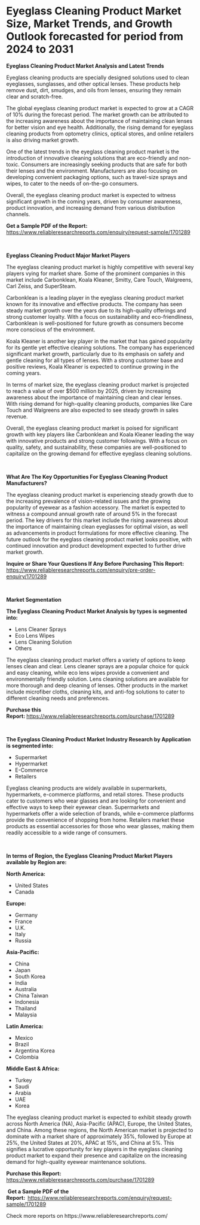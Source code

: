 <p><h1>Eyeglass Cleaning Product Market Size, Market Trends, and Growth Outlook forecasted for period from 2024 to 2031</h1></p><p><strong>Eyeglass Cleaning Product Market Analysis and Latest Trends</strong></p>
<p><p>Eyeglass cleaning products are specially designed solutions used to clean eyeglasses, sunglasses, and other optical lenses. These products help remove dust, dirt, smudges, and oils from lenses, ensuring they remain clear and scratch-free.</p><p>The global eyeglass cleaning product market is expected to grow at a CAGR of 10% during the forecast period. The market growth can be attributed to the increasing awareness about the importance of maintaining clean lenses for better vision and eye health. Additionally, the rising demand for eyeglass cleaning products from optometry clinics, optical stores, and online retailers is also driving market growth.</p><p>One of the latest trends in the eyeglass cleaning product market is the introduction of innovative cleaning solutions that are eco-friendly and non-toxic. Consumers are increasingly seeking products that are safe for both their lenses and the environment. Manufacturers are also focusing on developing convenient packaging options, such as travel-size sprays and wipes, to cater to the needs of on-the-go consumers.</p><p>Overall, the eyeglass cleaning product market is expected to witness significant growth in the coming years, driven by consumer awareness, product innovation, and increasing demand from various distribution channels.</p></p>
<p><strong>Get a Sample PDF of the Report:&nbsp;</strong> <a href="https://www.reliableresearchreports.com/enquiry/request-sample/1701289">https://www.reliableresearchreports.com/enquiry/request-sample/1701289</a></p>
<p>&nbsp;</p>
<p><strong>Eyeglass Cleaning Product Major Market Players</strong></p>
<p><p>The eyeglass cleaning product market is highly competitive with several key players vying for market share. Some of the prominent companies in this market include Carbonklean, Koala Kleaner, Smitty, Care Touch, Walgreens, Carl Zeiss, and SuperSteam.</p><p>Carbonklean is a leading player in the eyeglass cleaning product market known for its innovative and effective products. The company has seen steady market growth over the years due to its high-quality offerings and strong customer loyalty. With a focus on sustainability and eco-friendliness, Carbonklean is well-positioned for future growth as consumers become more conscious of the environment.</p><p>Koala Kleaner is another key player in the market that has gained popularity for its gentle yet effective cleaning solutions. The company has experienced significant market growth, particularly due to its emphasis on safety and gentle cleaning for all types of lenses. With a strong customer base and positive reviews, Koala Kleaner is expected to continue growing in the coming years.</p><p>In terms of market size, the eyeglass cleaning product market is projected to reach a value of over $500 million by 2025, driven by increasing awareness about the importance of maintaining clean and clear lenses. With rising demand for high-quality cleaning products, companies like Care Touch and Walgreens are also expected to see steady growth in sales revenue.</p><p>Overall, the eyeglass cleaning product market is poised for significant growth with key players like Carbonklean and Koala Kleaner leading the way with innovative products and strong customer followings. With a focus on quality, safety, and sustainability, these companies are well-positioned to capitalize on the growing demand for effective eyeglass cleaning solutions.</p></p>
<p>&nbsp;</p>
<p><strong>What Are The Key Opportunities For Eyeglass Cleaning Product Manufacturers?</strong></p>
<p><p>The eyeglass cleaning product market is experiencing steady growth due to the increasing prevalence of vision-related issues and the growing popularity of eyewear as a fashion accessory. The market is expected to witness a compound annual growth rate of around 5% in the forecast period. The key drivers for this market include the rising awareness about the importance of maintaining clean eyeglasses for optimal vision, as well as advancements in product formulations for more effective cleaning. The future outlook for the eyeglass cleaning product market looks positive, with continued innovation and product development expected to further drive market growth.</p></p>
<p><strong>Inquire or Share Your Questions If Any Before Purchasing This Report:</strong> <a href="https://www.reliableresearchreports.com/enquiry/pre-order-enquiry/1701289">https://www.reliableresearchreports.com/enquiry/pre-order-enquiry/1701289</a></p>
<p>&nbsp;</p>
<p><strong>Market Segmentation</strong></p>
<p><strong>The Eyeglass Cleaning Product Market Analysis by types is segmented into:</strong></p>
<p><ul><li>Lens Cleaner Sprays</li><li>Eco Lens Wipes</li><li>Lens Cleaning Solution</li><li>Others</li></ul></p>
<p><p>The eyeglass cleaning product market offers a variety of options to keep lenses clean and clear. Lens cleaner sprays are a popular choice for quick and easy cleaning, while eco lens wipes provide a convenient and environmentally friendly solution. Lens cleaning solutions are available for more thorough and deep cleaning of lenses. Other products in the market include microfiber cloths, cleaning kits, and anti-fog solutions to cater to different cleaning needs and preferences.</p></p>
<p><strong>Purchase this Report:&nbsp;</strong><a href="https://www.reliableresearchreports.com/purchase/1701289">https://www.reliableresearchreports.com/purchase/1701289</a></p>
<p>&nbsp;</p>
<p><strong>The Eyeglass Cleaning Product Market Industry Research by Application is segmented into:</strong></p>
<p><ul><li>Supermarket</li><li>Hypermarket</li><li>E-Commerce</li><li>Retailers</li></ul></p>
<p><p>Eyeglass cleaning products are widely available in supermarkets, hypermarkets, e-commerce platforms, and retail stores. These products cater to customers who wear glasses and are looking for convenient and effective ways to keep their eyewear clean. Supermarkets and hypermarkets offer a wide selection of brands, while e-commerce platforms provide the convenience of shopping from home. Retailers market these products as essential accessories for those who wear glasses, making them readily accessible to a wide range of consumers.</p></p>
<p>&nbsp;</p>
<p><strong>In terms of Region, the Eyeglass Cleaning Product Market Players available by Region are:</strong></p>
<p>
    <p> <strong> North America: </strong>
        <ul>
            <li>United States</li>
            <li>Canada</li>
        </ul>
        </p> 
    <p> <strong> Europe: </strong>
        <ul>
            <li>Germany</li>
            <li>France</li>
            <li>U.K.</li>
            <li>Italy</li>
            <li>Russia</li>
        </ul>
        </p> 
    <p> <strong> Asia-Pacific: </strong>
        <ul>
            <li>China</li>
            <li>Japan</li>
            <li>South Korea</li>
            <li>India</li>
            <li>Australia</li>
            <li>China Taiwan</li>
            <li>Indonesia</li>
            <li>Thailand</li>
            <li>Malaysia</li>
        </ul>
        </p> 
    <p> <strong> Latin America: </strong>
        <ul>
            <li>Mexico</li>
            <li>Brazil</li>
            <li>Argentina Korea</li>
            <li>Colombia</li>
        </ul>
        </p> 
    <p> <strong> Middle East & Africa: </strong>
        <ul>
            <li>Turkey</li>
            <li>Saudi</li>
            <li>Arabia</li>
            <li>UAE</li>
            <li>Korea</li>
        </ul>
    </p>
    </p>
<p><p>The eyeglass cleaning product market is expected to exhibit steady growth across North America (NA), Asia-Pacific (APAC), Europe, the United States, and China. Among these regions, the North American market is projected to dominate with a market share of approximately 35%, followed by Europe at 25%, the United States at 20%, APAC at 15%, and China at 5%. This signifies a lucrative opportunity for key players in the eyeglass cleaning product market to expand their presence and capitalize on the increasing demand for high-quality eyewear maintenance solutions.</p></p>
<p><strong>Purchase this Report: </strong><a href="https://www.reliableresearchreports.com/purchase/1701289">https://www.reliableresearchreports.com/purchase/1701289</a></p>
<p>&nbsp;<strong>Get a Sample PDF of the Report:&nbsp;&nbsp;</strong><a href="https://www.reliableresearchreports.com/enquiry/request-sample/1701289">https://www.reliableresearchreports.com/enquiry/request-sample/1701289</a></p>
<p><strong></strong></p>
<p>Check more reports on https://www.reliableresearchreports.com/</p>